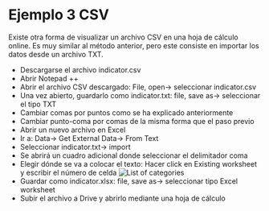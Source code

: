 # Ejemplo 3 CSV
Existe otra forma de visualizar un archivo CSV en una hoja de cálculo online. Es muy similar al método anterior, pero este consiste en importar los datos desde un archivo TXT.
- Descargarse el archivo indicator.csv
- Abrir Notepad ++
- Abrir el archivo CSV descargado: File, open-> seleccionar indicator.csv
- Una vez abierto, guardarlo como indicator.txt: file, save as-> seleccionar el tipo TXT
- Cambiar comas por puntos como se ha explicado anteriormente
- Cambiar punto-coma por comas de la misma forma que el paso previo
- Abrir un nuevo archivo en Excel
- Ir a: Data-> Get External Data-> From Text
- Seleccionar indicator.txt-> import
- Se abrirá un cuadro adicional donde seleccionar el delimitador coma 
- Elegir dónde se va a colocar el texto: Hacer click en Existing worksheet y escribir el número de celda
![List of categories](https://sofiaherrador.github.io/practicaDatos/fotos/fotos/Capture%20csv%206.PNG)
- Guardar como indicator.xlsx: file, save as-> seleccionar tipo Excel worksheet 
- Subir el archivo a Drive y abrirlo mediante una hoja de cálculo
